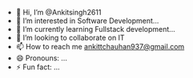 - 👋 Hi, I’m @Ankitsingh2611
- 👀 I’m interested in Software Development...
- 🌱 I’m currently learning Fullstack development...
- 💞️ I’m looking to collaborate on IT
- 📫 How to reach me ankittchauhan937@gmail.com
- 😄 Pronouns: ...
- ⚡ Fun fact: ...

<!---
Ankitsingh2611/Ankitsingh2611 is a ✨ special ✨ repository because its `README.md` (this file) appears on your GitHub profile.
You can click the Preview link to take a look at your changes.
--->
